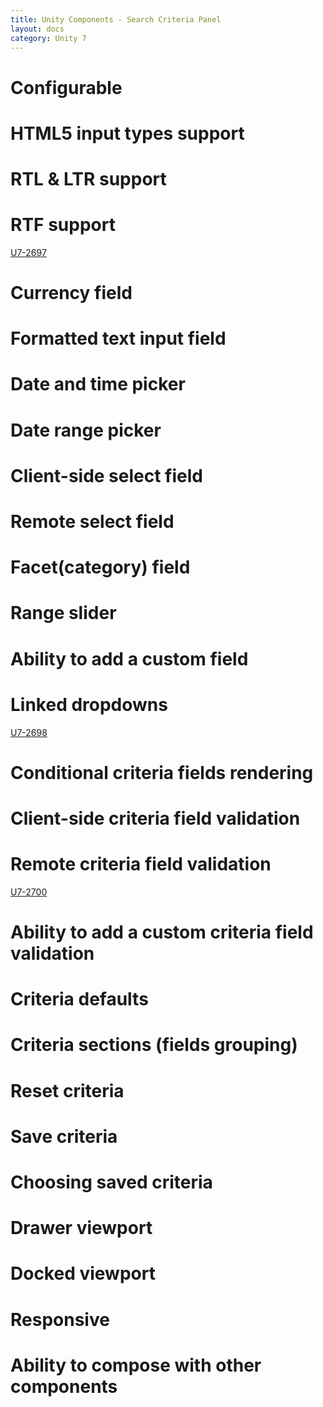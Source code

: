 ```yaml
---
title: Unity Components - Search Criteria Panel
layout: docs
category: Unity 7
---
```

# Configurable
# HTML5 input types support
# RTL & LTR support
# RTF support 
[U7-2697](https://jira.intellective.com/browse/U7-2697)

# Currency field
# Formatted text input field
# Date and time picker
# Date range picker
# Client-side select field
# Remote select field
# Facet(category) field
# Range slider
# Ability to add a custom field
# Linked dropdowns
[U7-2698](https://jira.intellective.com/browse/U7-2698)

# Conditional criteria fields rendering
# Client-side criteria field validation
# Remote criteria field validation
[U7-2700](https://jira.intellective.com/browse/U7-2700)

# Ability to add a custom criteria field validation
# Criteria defaults
# Criteria sections (fields grouping)
# Reset criteria
# Save criteria
# Choosing saved criteria
# Drawer viewport
# Docked viewport
# Responsive
# Ability to compose with other components
